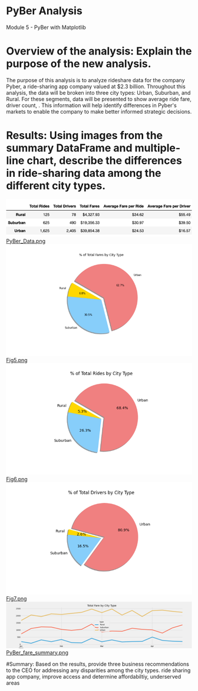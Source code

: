 # PyBer Analysis
Module 5 - PyBer with Matplotlib

# Overview of the analysis: Explain the purpose of the new analysis.
The purpose of this analysis is to analyze rideshare data for the company Pyber, a ride-sharing app company valued at $2.3 billion.    Throughout this analysis, the data will be broken into three city types:  Urban, Suburban, and Rural.    For these segments, data will be presented to show average ride fare, driver count, .   This information will help identify differences in Pyber's markets to enable the company to make better informed strategic decisions.

# Results: Using images from the summary DataFrame and multiple-line chart, describe the differences in ride-sharing data among the different city types.
<img src="/Analysis/PyBer_Data.png" width="600"> [PyBer_Data.png](/Analysis/PyBer_Data.png)
<img src="/Analysis/Fig5.png" width="600"> [Fig5.png](/Analysis/Fig5.png)
<img src="/Analysis/Fig6.png" width="600"> [Fig6.png](/Analysis/Fig6.png)
<img src="/Analysis/Fig7.png" width="600"> [Fig7.png](/Analysis/Fig7.png)
<img src="/Analysis/PyBer_fare_summary.png" width="600"> [PyBer_fare_summary.png](/Analysis/PyBer_fare_summary.png)


#Summary: Based on the results, provide three business recommendations to the CEO for addressing any disparities among the city types.
ride sharing app company, improve access and determine affordabiltiy, underserved areas
